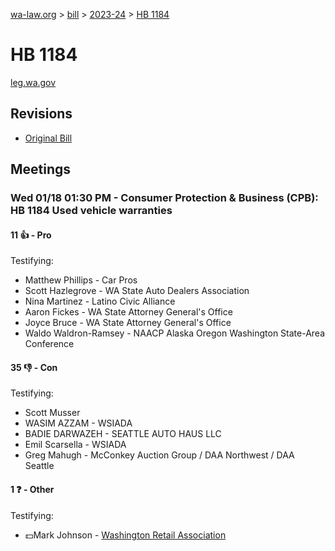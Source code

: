 [wa-law.org](/) > [bill](/bill/) > [2023-24](/bill/2023-24/) > [HB 1184](/bill/2023-24/hb/1184/)

# HB 1184
[leg.wa.gov](https://app.leg.wa.gov/billsummary?BillNumber=1184&Year=2023&Initiative=false)

## Revisions
* [Original Bill](1/)

## Meetings
### Wed 01/18 01:30 PM - Consumer Protection & Business (CPB): HB 1184 Used vehicle warranties
#### 11 👍 - Pro
Testifying:
* Matthew Phillips - Car Pros
* Scott  Hazlegrove - WA State Auto Dealers Association
* Nina  Martinez - Latino Civic Alliance
* Aaron Fickes - WA State Attorney General's Office
* Joyce Bruce - WA State Attorney General's Office
* Waldo Waldron-Ramsey - NAACP Alaska Oregon Washington State-Area Conference

#### 35 👎 - Con
Testifying:
* Scott Musser
* WASIM AZZAM - WSIADA
* BADIE DARWAZEH - SEATTLE AUTO HAUS LLC
* Emil Scarsella - WSIADA
* Greg Mahugh - McConkey Auction Group / DAA Northwest / DAA Seattle

#### 1 ❓ - Other
Testifying:
* 💵Mark Johnson - [Washington Retail Association](/org/washington_retail_association/)
